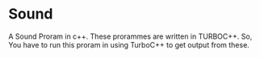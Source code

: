 # Sound
A Sound Proram in c++.
These prorammes are written in TURBOC++.
So, You have to run this proram in using TurboC++ to get output from these.
